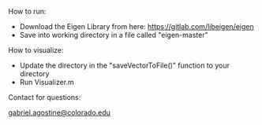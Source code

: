 How to run:
- Download the Eigen Library from here: https://gitlab.com/libeigen/eigen
- Save into working directory in a file called "eigen-master"

How to visualize:
- Update the directory in the "saveVectorToFile()" function to your directory
- Run Visualizer.m

Contact for questions:

gabriel.agostine@colorado.edu
